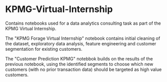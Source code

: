 # KPMG-Virtual-Internship
Contains notebooks used for a data analytics consulting task as part of the KPMG Virtual Internship.

The "KPMG Forage Virtual Internship" notebook contains initial cleaning of the dataset, exploratory data analysis, feature engineering and customer segmentation for existing customers.

The "Customer Prediction KPMG" notebbok builds on the results of the previous notebook, using the identified segments to choose which new customers (with no prior transaction data) should be targeted as high value customers.
